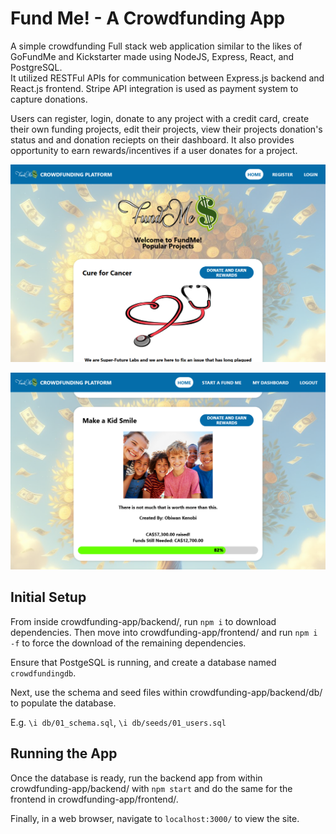 # Fund Me! - A Crowdfunding App

A simple crowdfunding Full stack web application similar to the likes of GoFundMe and Kickstarter made using NodeJS, Express, React, and PostgreSQL.  
It utilized RESTFul APIs for communication between Express.js backend and React.js frontend. Stripe API integration is used as payment system to capture donations. 

Users can register, login, donate to any project with a credit card, create their own funding projects, edit their projects, view their projects donation's status and  and donation reciepts on their dashboard.
It also provides opportunity to earn rewards/incentives if a user donates for a project. 

![The front page](firstShot.png)

![A sample project](secondShot.png)



## Initial Setup

From inside crowdfunding-app/backend/, run ```npm i``` to download dependencies. 
Then move into crowdfunding-app/frontend/ and run ```npm i -f``` to force the download of the remaining dependencies. 

Ensure that PostgeSQL is running, and create a database named ```crowdfundingdb```. 

Next, use the schema and seed files within crowdfunding-app/backend/db/ to populate the database.

E.g. ```\i db/01_schema.sql```, ```\i db/seeds/01_users.sql```

## Running the App

Once the database is ready, run the backend app from within crowdfunding-app/backend/ with ```npm start``` 
and do the same for the frontend in crowdfunding-app/frontend/.

Finally, in a web browser, navigate to ```localhost:3000/``` to view the site.
